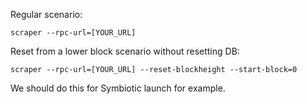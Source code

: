 Regular scenario:

 `scraper --rpc-url=[YOUR_URL] `

Reset from a lower block scenario without resetting DB:

`scraper --rpc-url=[YOUR_URL] --reset-blockheight --start-block=0`

We should do this for Symbiotic launch for example.
